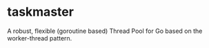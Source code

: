 # taskmaster
A robust, flexible (goroutine based) Thread Pool for Go based on the worker-thread pattern. 
